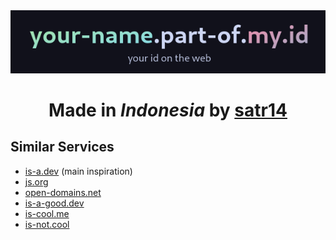 <div align="center">
  <a href="https://github.com/partofmyid/register" align="center">
    <img src="https://raw.githubusercontent.com/partofmyid/.github/refs/heads/main/profile/image.png">
  </a>
  <h1>Made in <i>Indonesia</i> by <a href="https://satr14.my.id">satr14</a></h1>
</div>

## Similar Services
- [is-a.dev](https://is-a.dev/) (main inspiration)
- [js.org](https://js.org/)
- [open-domains.net](https://open-domains.net/)
- [is-a-good.dev](https://is-a-good.dev/)
- [is-cool.me](https://is-cool.me/)
- [is-not.cool](https://is-not.cool/)
